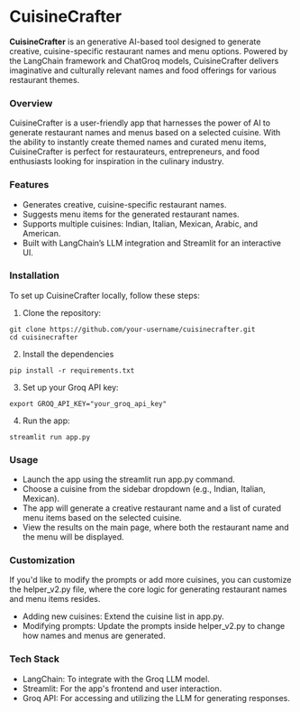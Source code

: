 # CuisineCrafter

**CuisineCrafter** is an generative AI-based tool designed to generate creative, cuisine-specific restaurant names and menu options. Powered by the LangChain framework and ChatGroq models, CuisineCrafter delivers imaginative and culturally relevant names and food offerings for various restaurant themes.

### Overview

CuisineCrafter is a user-friendly app that harnesses the power of AI to generate restaurant names and menus based on a selected cuisine. With the ability to instantly create themed names and curated menu items, CuisineCrafter is perfect for restaurateurs, entrepreneurs, and food enthusiasts looking for inspiration in the culinary industry.

### Features
- Generates creative, cuisine-specific restaurant names.
- Suggests menu items for the generated restaurant names.
- Supports multiple cuisines: Indian, Italian, Mexican, Arabic, and American.
- Built with LangChain’s LLM integration and Streamlit for an interactive UI.

### Installation
To set up CuisineCrafter locally, follow these steps:

1. Clone the repository:
```
git clone https://github.com/your-username/cuisinecrafter.git
cd cuisinecrafter
```
2. Install the dependencies
```
pip install -r requirements.txt
```

3. Set up your Groq API key:
```
export GROQ_API_KEY="your_groq_api_key"
```

4. Run the app:
```
streamlit run app.py
```

### Usage
- Launch the app using the streamlit run app.py command.
- Choose a cuisine from the sidebar dropdown (e.g., Indian, Italian, Mexican).
- The app will generate a creative restaurant name and a list of curated menu items based on the selected cuisine.
- View the results on the main page, where both the restaurant name and the menu will be displayed.

### Customization
If you'd like to modify the prompts or add more cuisines, you can customize the helper_v2.py file, where the core logic for generating restaurant names and menu items resides.

- Adding new cuisines: Extend the cuisine list in app.py.
- Modifying prompts: Update the prompts inside helper_v2.py to change how names and menus are generated.

### Tech Stack
- LangChain: To integrate with the Groq LLM model.
- Streamlit: For the app's frontend and user interaction.
- Groq API: For accessing and utilizing the LLM for generating responses.
